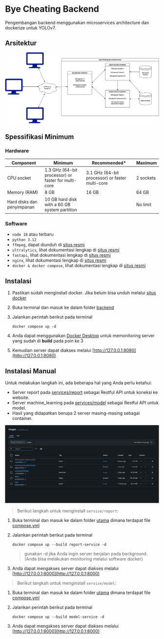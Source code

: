 # Bye Cheating Backend

Pengembangan backend menggunakan microservices architecture dan dockerize untuk YOLOv7.

## Arsitektur

![Preview arsitektur yang digunakan](../images/architecture.backend.png)

## Spessifikasi Minimum

### Hardware

| Component                  | Minimum                                             | Recommended\*                                   | Maximum   |
| -------------------------- | --------------------------------------------------- | ----------------------------------------------- | --------- |
| CPU socket                 | 1.3 GHz (64-bit processor) or faster for multi-core | 3.1 GHz (64-bit processor) or faster multi-core | 2 sockets |
| Memory (RAM)               | 8 GB                                                | 16 GB                                           | 64 GB     |
| Hard disks dan penyimpanan | 10 GB hard disk with a 60 GB system partition       |                                                 | No limit  |

### Software

- `node 18` atau terbaru
- `python 3.12`
- `ffmpeg`, dapat diunduh di [situs resmi](https://www.ffmpeg.org/download.html)
- `ultralytics`, lihat dokumentasi lengkap di [situs resmi](https://docs.ultralytics.com/models/yolov7/)
- `fastapi`, lihat dokumentasi lengkap di [situs resmi](https://fastapi.tiangolo.com/)
- `nginx`, lihat dokumentasi lengkap di [situs resmi](https://www.docker.com/)
- `docker & docker compose`, lihat dokumentasi lengkap di [situs resmi](https://www.docker.com/)

## Instalasi

1.  Pastikan sudah menginstall docker. Jika belum bisa unduh melalui [situs docker](https://docs.docker.com/engine/install/)
2.  Buka terminal dan masuk ke dalam folder [backend](./)
3.  Jalankan perintah berikut pada terminal

    ```
    docker compose up -d
    ```

4.  Anda dapat menggunakan [Docker Desktop](https://www.docker.com/products/docker-desktop/) untuk memonitoring server yang sudah di **build** pada poin ke 3
5.  Kemudian server dapat diakses melalui [http://127.0.0.1:8080](http://127.0.0.1:8080)

## Instalasi Manual

Untuk melakukan langkah ini, ada beberapa hal yang Anda perlu ketahui:

- Server report pada [services/report](./services/report/) sebagai Restful API untuk koneksi ke website.
- Server machine_learning pada [services/model](./services/model/) sebagai Restful API untuk model.
- Hasil yang didapatkan berupa 2 server masing-masing sebagai container.

![Preview container](../images/container.backend.png)

> Berikut langkah untuk menginstall `service/report`:

1.  Buka terminal dan masuk ke dalam folder [utama](./) dimana terdapat file [compose.yml](./compose.yml)
2.  Jalankan perintah berikut pada terminal

    ```
    docker compose up --build report-service -d
    ```

    > gunakan -d jika Anda ingin server berjalan pada background. (Anda bisa melakukan monitoring melalui software docker)

3.  Anda dapat mengakses server dapat diakses melalui [http://127.0.0.1:8000](http://127.0.0.1:8000)

> Berikut langkah untuk menginstall `service/model`:

1.  Buka terminal dan masuk ke dalam folder [utama](./) dimana terdapat file [compose.yml](./compose.yml)
2.  Jalankan perintah berikut pada terminal

    ```
    docker compose up --build model-service -d
    ```

3.  Anda dapat mengakses server dapat diakses melalui [http://127.0.0.1:8000](http://127.0.0.1:8000)
